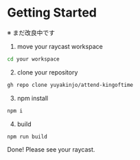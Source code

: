 # Getting Started

※ まだ改良中です

1. move your raycast workspace

```sh
cd your workspace
```

2. clone your repository

```sh
gh repo clone yuyakinjo/attend-kingoftime
```

3. npm install

```sh
npm i
```

4. build

```sh
npm run build
```

Done!
Please see your raycast.
